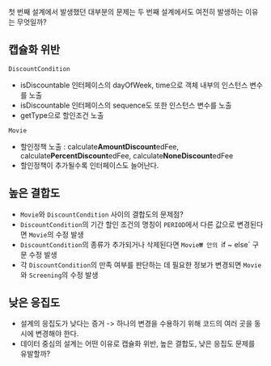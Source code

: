 첫 번째 설계에서 발생했던 대부분의 문제는 두 번째 설계에서도 여전히 발생하는 이유는 무엇일까?
## 캡슐화 위반
`DiscountCondition`
- isDiscountable 인터페이스의 dayOfWeek, time으로 객체 내부의 인스턴스 변수를 노출
- isDiscountable 인터페이스의 sequence도 또한 인스턴스 변수를 노출
- getType으로 할인조건 노출

`Movie`
- 할인정책 노출 : calculate**AmountDiscount**edFee, calculate**PercentDiscount**edFee, calculate**NoneDiscount**edFee
- 할인정책이 추가될수록 인터페이스도 늘어난다.

## 높은 결합도
- `Movie`와 `DiscountCondition` 사이의 결합도의 문제점?
- `DiscountCondition`의 기간 할인 조건의 명칭이 `PERIOD`에서 다른 값으로 변경된다면 `Movie`의 수정 발생
- `DiscountCondition`의 종류가 추가되거나 삭제된다면 `Movie₩ 안의 `if ~ else` 구문 수정 발생
- 각 `DiscountCondition`의 만족 여부를 판단하는 데 필요한 정보가 변경되면 `Movie`와 `Screening`의 수정 발생


## 낮은 응집도
- 설계의 응집도가 낮다는 증거 -> 하나의 변경을 수용하기 위해 코드의 여러 곳을 동시에 변경해야 한다.
- 데이터 중심의 설계는 어떤 이유로 캡슐화 위반, 높은 결합도, 낮은 응집도 문제를 유발할까?